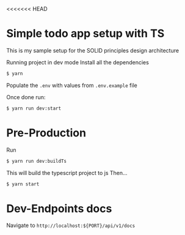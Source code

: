 <<<<<<< HEAD
# Simple todo app setup with TS
This is my sample setup for the SOLID principles design architecture

Running project in dev mode
Install all the dependencies
```sh
$ yarn
```
Populate the `.env` with values from `.env.example` file

Once done run:
```sh
$ yarn run dev:start
```

# Pre-Production
Run
```sh
$ yarn run dev:buildTs
```
This will build the typescript project to js
Then...
```sh
$ yarn start
```
# Dev-Endpoints docs

Navigate to `http://localhost:${PORT}/api/v1/docs`
